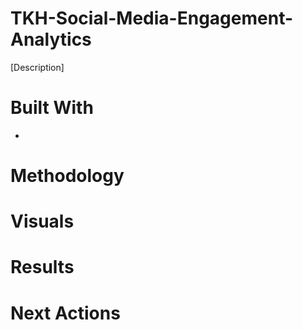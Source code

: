 # TKH-Social-Media-Engagement-Analytics
[Description]

# Built With
* 
# Methodology 

# Visuals 

# Results

# Next Actions 